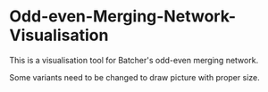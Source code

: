 # Odd-even-Merging-Network-Visualisation
This is a visualisation tool for Batcher's odd-even merging network.

Some variants need to be changed to draw picture with proper size.
